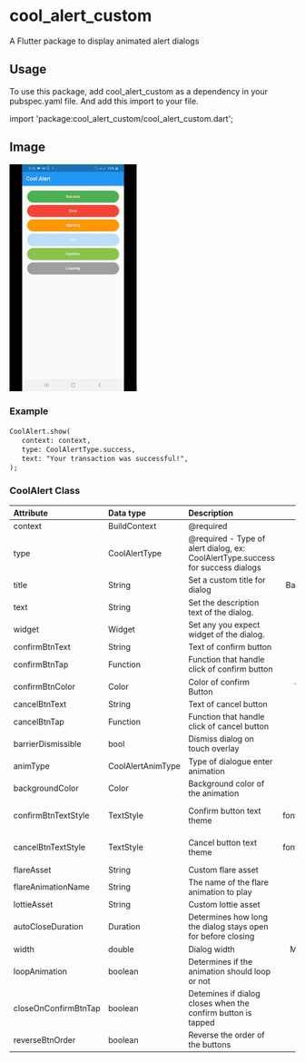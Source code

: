# cool_alert_custom

A Flutter package to display animated alert dialogs

## Usage

To use this package, add cool_alert_custom as a dependency in your pubspec.yaml file.
And add this import to your file.

import 'package:cool_alert_custom/cool_alert_custom.dart';

## Image
![Screenshot  Gif](screenshots/gif.gif)

### Example

```
CoolAlert.show(
   context: context,
   type: CoolAlertType.success,
   text: "Your transaction was successful!",
);
```


### CoolAlert Class


| Attribute        | Data type           | Description                                                                                                                                                   |            Default Value            |
|:----------------------|:-------------------|:--------------------------------------------------------------------------------------------------------------------------------------------------------------|:-----------------------------------:|
| context| BuildContext | @required                                                                                      |                Null                 |
| type | CoolAlertType | @required - Type of alert dialog, ex: CoolAlertType.success for success dialogs | Null
title| String | Set a custom title for dialog                                                                                                |                Based on the CoolAlertType selected|                 |
| text| String             | Set the description text of the dialog.                                                                                                                       |                Null                 |
| widget| Widget             | Set any you expect widget of the dialog.                                                                                                                       |                Null                 |
| confirmBtnText | String             | Text of confirm button                                                                                                                                       |                'Ok'                 |                 |
| confirmBtnTap| Function           | Function that handle click of confirm button                                                                       |                () => Navigator.pop(context)|
| confirmBtnColor| Color              | Color of confirm Button                                                                                                                                       |          Theme.of(context).primaryColor          |                |
| cancelBtnText| String             | Text of cancel button                                                                                                                                       |              'Cancel'               |
| cancelBtnTap| Function           | Function that handle click of cancel button                                                                     |                () => Navigator.pop(context) 
| barrierDismissible| bool               | Dismiss dialog on touch overlay                                                                                                                              |                true                 
| animType              | CoolAlertAnimType| Type of dialogue enter animation                                                                                                                              |           CoolAlertAnimType.scale|
| backgroundColor              | Color| Background color of the animation                                                                                                                              |           Color(0xFF515C6F)|
| confirmBtnTextStyle              | TextStyle | Confirm button text theme                                                                                                                              |           TextStyle(color: Colors.white, fontWeight:FontWeight.w600,fontSize: 18.0)|
| cancelBtnTextStyle              | TextStyle | Cancel button text theme                                                                                                                             |           TextStyle(color: Colors.grey, fontWeight:FontWeight.w600,fontSize: 18.0)|
| flareAsset              | String | Custom flare asset                                                                                                                             |           "animation.flr" |
| flareAnimationName              | String | The name of the flare animation to play                                                                                                                             |           "play" |
| lottieAsset              | String | Custom lottie asset                                                                                                                             |           "animation.json" |
|autoCloseDuration|Duration|Determines how long the dialog stays open for before closing|Null|
|width|double|Dialog width|MediaQuery.of(context).size.width|
|loopAnimation|boolean|Determines if the animation should loop or not|false|
|closeOnConfirmBtnTap|boolean|Detemines if dialog closes when the confirm button is tapped|true|
|reverseBtnOrder|boolean|Reverse the order of the buttons|false|








